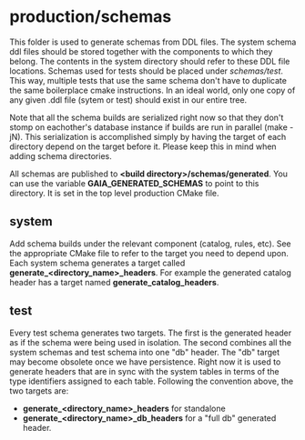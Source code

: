 # production/schemas
This folder is used to generate schemas from DDL files. The system schema ddl files should be stored together with the components to which they belong. The contents in the system directory should refer to these DDL file locations. Schemas used for tests should be placed under _schemas/test_.  This way, multiple tests that use the same schema don't have to duplicate the same boilerplace cmake instructions. In an ideal world, only one copy of any given .ddl file (sytem or test) should exist in our entire tree.

Note that all the schema builds are serialized right now so that they don't stomp on eachother's database instance if builds are run in parallel (make -jN). This serialization is accomplished simply by having the target of each directory depend on the target before it. Please keep this in mind when adding schema directories.

All schemas are published to **\<build directory\>/schemas/generated**. You can use the variable **GAIA_GENERATED_SCHEMAS** to point to this directory. It is set in the top level production CMake file.

## system
Add schema builds under the relevant component (catalog, rules, etc). See the appropriate CMake file to refer to the target you need to depend upon. Each system schema generates a target called **generate\_\<directory\_name\>\_headers**. For example the generated catalog header has a target named **generate\_catalog\_headers**.

## test
Every test schema generates two targets. The first is the generated header as if the schema were being used in isolation. The second combines all the system schemas and test schema into one "db" header.  The "db" target may become obsolete once we have persistence. Right now it is used to generate headers that are in sync with the system tables in terms of the type identifiers assigned to each table.  Following the convention above, the two targets are:
* **generate\_<directory_name\>\_headers** for standalone
* **generate\_<directory_name\>\_db\_headers** for a "full db" generated header.
